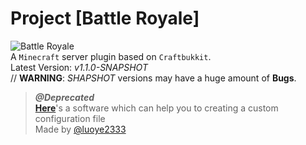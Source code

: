 # Project [Battle Royale]
![Battle Royale](https://klnsyf-sun.github.io/img/Battle-Royale.png)  
A `Minecraft` server plugin based on `Craftbukkit`.  
Latest Version: *v1.1.0-SNAPSHOT*  
// **WARNING**: *SHAPSHOT* versions may have a huge amount of **Bugs**.

> ***@Deprecated***  
> [**Here**](https://github.com/luoye2333/CreateSettings-for-BattleRoyale)'s a software which can help you to creating a custom configuration file  
> Made by [@luoye2333](https://github.com/luoye2333)
 
